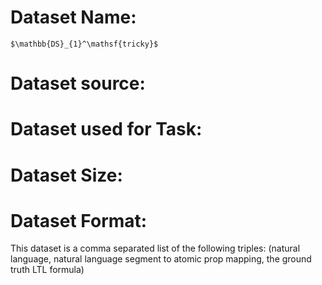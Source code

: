 # Dataset Name:

    $\mathbb{DS}_{1}^\mathsf{tricky}$

# Dataset source:

# Dataset used for Task:

# Dataset Size:

# Dataset Format:

This dataset is a comma separated list of the following triples:
(natural language, natural language segment to atomic prop mapping, the ground truth LTL formula)
